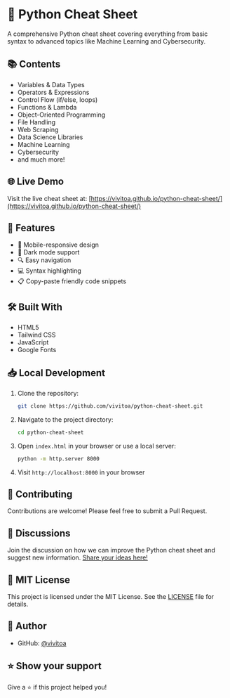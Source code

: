 # 🐍 Python Cheat Sheet

A comprehensive Python cheat sheet covering everything from basic syntax to advanced topics like Machine Learning and Cybersecurity.

## 📚 Contents

- Variables & Data Types
- Operators & Expressions
- Control Flow (if/else, loops)
- Functions & Lambda
- Object-Oriented Programming
- File Handling
- Web Scraping
- Data Science Libraries
- Machine Learning
- Cybersecurity
- and much more!

## 🌐 Live Demo

Visit the live cheat sheet at: [https://vivitoa.github.io/python-cheat-sheet/](https://vivitoa.github.io/python-cheat-sheet/)

## 🚀 Features

- 📱 Mobile-responsive design
- 🎨 Dark mode support
- 🔍 Easy navigation
- 💻 Syntax highlighting
- 📋 Copy-paste friendly code snippets

## 🛠️ Built With

- HTML5
- Tailwind CSS
- JavaScript
- Google Fonts

## 📥 Local Development

1. Clone the repository:
   ```bash
   git clone https://github.com/vivitoa/python-cheat-sheet.git
   ```

2. Navigate to the project directory:
   ```bash
   cd python-cheat-sheet
   ```

3. Open `index.html` in your browser or use a local server:
   ```bash
   python -m http.server 8000
   ```

4. Visit `http://localhost:8000` in your browser

## 🤝 Contributing

Contributions are welcome! Please feel free to submit a Pull Request.

## 🚀 Discussions

Join the discussion on how we can improve the Python cheat sheet and suggest new information. [Share your ideas here!](https://github.com/vivitoa/python-cheat-sheet/discussions)

## 📜 MIT License

This project is licensed under the MIT License. See the [LICENSE](LICENSE) file for details.

## 👤 Author

- GitHub: [@vivitoa](https://github.com/vivitoa)

## ⭐ Show your support

Give a ⭐️ if this project helped you! 
